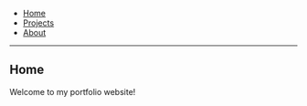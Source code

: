 - [Home](#home)
- [Projects](projects.md)
- [About](about.md)

---
## Home
Welcome to my portfolio website!
